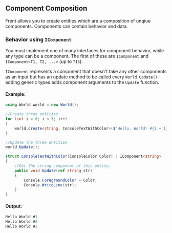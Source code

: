 ## Component Composition
Frent allows you to create entities which are a composition of unqiue components. Components can contain behavior and data.
### Behavior using `IComponent`

You must implement one of many interfaces for component behavior, while any type can be a component. The first of these are `IComponent` and `IComponent<T1, T2, ...>` (up to `T15`).

`IComponent` represents a component that doesn't take any other components as an input but has an update method to be called every `World.Update()` - adding generic types adds component arguments to the `Update` function.

#### Example:

```csharp
using World world = new World();

//Create three entities
for (int i = 0; i < 3; i++)
{
    world.Create<string, ConsoleTextWithColor>($"Hello, World! #{i + 1}", new(ConsoleColor.Blue));
}

//Update the three entities
world.Update();

struct ConsoleTextWithColor(ConsoleColor Color) : IComponent<string>
{
    //Get the string component of this entity.
    public void Update(ref string str)
    {
        Console.ForegroundColor = Color;
        Console.WriteLine(str);
    }
}
```
#### Output:
```csharp
Hello World #1
Hello World #2
Hello World #3
```
